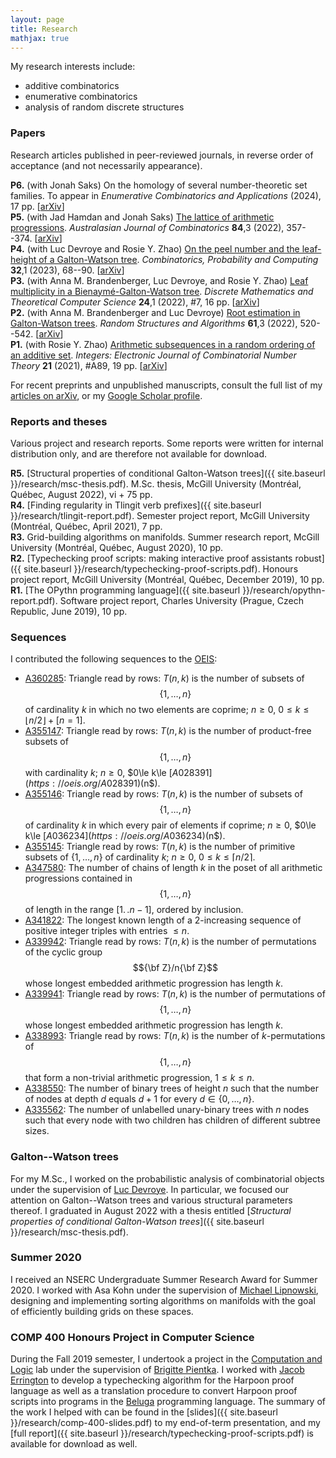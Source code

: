```yaml
---
layout: page
title: Research
mathjax: true
---
```


My research interests include:

+ additive combinatorics
+ enumerative combinatorics
+ analysis of random discrete structures

### Papers

Research articles published in peer-reviewed journals, in reverse order of acceptance (and not necessarily
appearance).

__P6.__ (with Jonah Saks) On the homology of several number-theoretic set families. To appear in _Enumerative Combinatorics and Applications_ (2024), 17&nbsp;pp. [[arXiv](https://arxiv.org/abs/2206.12535)]  
__P5.__ (with Jad Hamdan and Jonah Saks) [The lattice of arithmetic progressions](https://ajc.maths.uq.edu.au/pdf/84/ajc_v84_p357.pdf). _Australasian Journal of Combinatorics_ __84__,3 (2022), 357--374.
[[arXiv](https://arxiv.org/abs/2106.05949)]  
__P4.__ (with Luc Devroye and Rosie Y. Zhao) [On the peel number and the leaf-height of a Galton-Watson tree](https://www.cambridge.org/core/journals/combinatorics-probability-and-computing/article/abs/on-the-peel-number-and-the-leafheight-of-galtonwatson-trees/631190C0A22C46DD848D98D26A5AC5CD). _Combinatorics, Probability and Computing_ __32__,1 (2023), 68--90.
[[arXiv](https://arxiv.org/abs/2106.14389)]  
__P3.__ (with Anna M. Brandenberger, Luc Devroye, and Rosie Y. Zhao) [Leaf multiplicity in a Bienaymé-Galton-Watson tree](https://dmtcs.episciences.org/paper/view/id/9237).
_Discrete Mathematics and Theoretical Computer Science_ __24__,1 (2022), \#7, 16&nbsp;pp.
[[arXiv](https://arxiv.org/abs/2105.12046)]  
__P2.__ (with Anna M. Brandenberger and Luc Devroye) [Root estimation in Galton-Watson trees](https://onlinelibrary.wiley.com/doi/abs/10.1002/rsa.21072). _Random Structures and Algorithms_ __61__,3 (2022), 520--542.
[[arXiv](https://arxiv.org/abs/2007.05681)]  
__P1.__ (with Rosie Y. Zhao) [Arithmetic subsequences in a random ordering of an additive set](http://math.colgate.edu/~integers/v89/v89.pdf). _Integers: Electronic Journal of Combinatorial Number Theory_ __21__ (2021),
\#A89, 19 pp.
[[arXiv](https://arxiv.org/abs/2012.12339)]  

For recent preprints and unpublished manuscripts, consult the full list
of my [articles on arXiv](https://arxiv.org/a/goh_m_2.html), or my
[Google Scholar profile](https://scholar.google.ca/citations?user=Fa8bQiEAAAAJ).

### Reports and theses

Various project and research reports. Some reports were written for internal distribution only, and are therefore
not available for download.

__R5.__ [Structural properties of conditional Galton-Watson trees]({{ site.baseurl }}/research/msc-thesis.pdf). M.Sc. thesis, McGill University (Montréal, Québec, August 2022), vi + 75 pp.  
__R4.__ [Finding regularity in Tlingit verb prefixes]({{ site.baseurl }}/research/tlingit-report.pdf). Semester project report, McGill University (Montréal, Québec, April 2021), 7 pp.  
__R3.__ Grid-building algorithms on manifolds. Summer research report, McGill University (Montréal, Québec, August 2020), 10 pp.  
__R2.__ [Typechecking proof scripts: making interactive proof assistants robust]({{ site.baseurl }}/research/typechecking-proof-scripts.pdf). Honours project report, McGill University (Montréal, Québec, December 2019), 10 pp.  
__R1.__ [The OPythn programming language]({{ site.baseurl }}/research/opythn-report.pdf). Software project report, Charles University (Prague, Czech Republic, June 2019), 10 pp.  

### Sequences

I contributed the following sequences to the [OEIS](https://oeis.org):

+ [A360285](https://oeis.org/A360285): Triangle read by rows: $T(n,k)$ is the number of subsets of $$\{1,\ldots,n\}$$ of cardinality $k$ in which no two elements are coprime; $n\ge 0$, $0\le k\le \lfloor n/2 \rfloor + [n=1]$.
+ [A355147](https://oeis.org/A355147): Triangle read by rows: $T(n,k)$ is the number of product-free subsets of $$\{1,\ldots,n\}$$ with cardinality $k$; $n\ge 0$, $0\le k\le $[A028391](https://oeis.org/A028391)($n$).
+ [A355146](https://oeis.org/A355146): Triangle read by rows: $T(n,k)$ is the number of subsets of $$\{1,\ldots,n\}$$ of cardinality $k$ in which every pair of elements if coprime; $n\ge 0$, $0\le k\le $[A036234](https://oeis.org/A036234)($n$).
+ [A355145](https://oeis.org/A355145): Triangle read by rows: $T(n,k)$ is the number of primitive subsets of $\{1,\ldots,n\}$ of cardinality $k$; $n\ge 0$, $0\le k\le \lceil n/2\rceil$.
+ [A347580](https://oeis.org/A347580): The number of chains of length $k$ in the poset of all arithmetic progressions contained in $$\{1,\ldots,n\}$$ of length in the range $[1.\,.n-1]$, ordered by inclusion.
+ [A341822](https://oeis.org/A341822): The longest known length of a 2-increasing sequence of positive integer triples with entries $\leq n$.
+ [A339942](https://oeis.org/A339942): Triangle read by rows: $T(n,k)$ is the number of permutations of the cyclic group $${\bf Z}/n{\bf Z}$$ whose longest embedded arithmetic progression has length $k$.
+ [A339941](https://oeis.org/A339941): Triangle read by rows: $T(n,k)$ is the number of permutations of $$\{1,\ldots,n\}$$ whose longest embedded arithmetic progression has length $k$.
+ [A338993](https://oeis.org/A338993): Triangle read by rows: $T(n,k)$ is the number of $k$-permutations of $$\{1,\ldots,n\}$$ that form a non-trivial arithmetic progression, $1\leq k\leq n$.
+ [A338550](https://oeis.org/A338550): The number of binary trees of height $n$ such that the number of nodes at depth $d$ equals $d+1$ for every $d\in \{0,\ldots,n\}$.
+ [A335562](https://oeis.org/A335562): The number of unlabelled unary-binary trees with $n$ nodes such that every node with two children has children of different subtree sizes.

### Galton--Watson trees

For my M.Sc., I worked on the probabilistic analysis
of combinatorial objects under the supervision of [Luc Devroye](http://luc.devroye.org). In particular,
we focused our attention on Galton--Watson trees and various structural parameters thereof.
I graduated in August 2022 with a thesis entitled
[_Structural properties of conditional Galton-Watson trees_]({{ site.baseurl }}/research/msc-thesis.pdf).

### Summer 2020

I received an NSERC Undergraduate Summer Research Award for Summer 2020. I worked with Asa Kohn under the supervision of [Michael Lipnowski](https://sites.google.com/site/michaellipnowski/), designing and implementing sorting algorithms on manifolds with the goal of efficiently building grids on these spaces.

### COMP 400 Honours Project in Computer Science

During the Fall 2019 semester, I undertook a project in the [Computation and Logic](http://complogic.cs.mcgill.ca) lab under the supervision of [Brigitte Pientka](https://www.cs.mcgill.ca/~bpientka/about.html). I worked with [Jacob Errington](https://jerrington.me) to develop a typechecking algorithm for the Harpoon proof language as well as a translation procedure to convert Harpoon proof scripts into programs in the [Beluga](http://complogic.cs.mcgill.ca/beluga/) programming language. The summary of the work I helped with can be found in the [slides]({{ site.baseurl }}/research/comp-400-slides.pdf) to my end-of-term presentation, and my [full report]({{ site.baseurl }}/research/typechecking-proof-scripts.pdf) is available for download as well.

